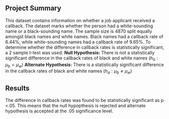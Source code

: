 ## Project Summary
This dataset contains information on whether a job applicant received a callback. The dataset marks whether the person had a white-sounding name or a black-sounding name. The sample size is 4870 split equally amongst black names and white names. Black names had a callback rate of 6.44%, while white-sounding names had a callback rate of 9.65%. To determine whether the difference in callback rates is statistically significant, a 2 sample $t$-test was used.
__Null Hypothesis:__ There is not a statistically significant difference in the callback rates of black and white names ($h_{0} : \mu_{b} = \mu_{w}$)
__Alternate Hypothesis:__ There is a statistically significant difference in the callback rates of black and white names ($h_{a} : \mu_{b} \neq \mu_{w}$)

## Results
The difference in callback rates was found to be statistically significant as p <.05. This means that the null hypopthesis is rejected and alternate hypothesis is accepted at the .05 significance level.
